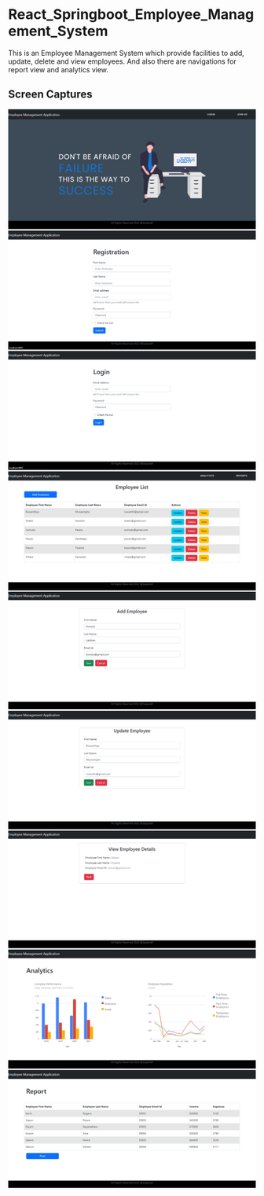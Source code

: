 # React_Springboot_Employee_Management_System

This is an Employee Management System which provide facilities to add, update, delete and view employees. And also there are navigations for report view and analytics view.

## Screen Captures
<div style="text-align:center"><img src="./docs/LandingPage.png" /></div>
<div style="text-align:center"><img src="./docs/RegistrationPage.png" /></div>
<div style="text-align:center"><img src="./docs/LoginPage.png" /></div>
<div style="text-align:center"><img src="./docs/EmployeeList.png" /></div>
<div style="text-align:center"><img src="./docs/AddEmployee.png" /></div>
<div style="text-align:center"><img src="./docs/UpdateEmployee.png" /></div>
<div style="text-align:center"><img src="./docs/ViewEmployee.png" /></div>
<div style="text-align:center"><img src="./docs/AnalyticsPage.png" /></div>
<div style="text-align:center"><img src="./docs/ReportPage.png" /></div>
